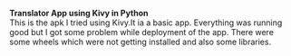 **Translator App using Kivy in Python**
<br>
This is the apk I tried using Kivy.It ia a basic app. Everything was running good but I got some problem while deployment of the app. There were some wheels which were not getting installed and also some libraries.
